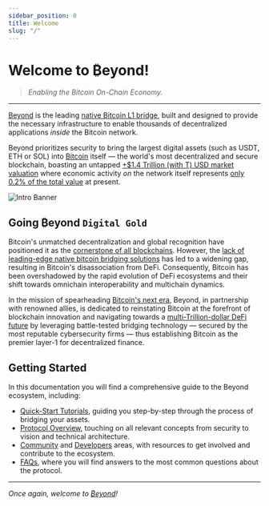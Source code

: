 ```yaml
---
sidebar_position: 0
title: Welcome
slug: "/"
---
```


# Welcome to ₿eyond!

> _Enabling the Bitcoin On-Chain Economy._

---

[Beyond](https://beyond.tech) is the leading [native Bitcoin L1 bridge](https://app.beyond.tech), built and designed to provide the necessary infrastructure to enable thousands of decentralized applications *inside* the Bitcoin network.

Beyond prioritizes security to bring the largest digital assets (such as USDT, ETH or SOL) into [Bitcoin](https://bitcoin.org/bitcoin.pdf) itself — the world's most decentralized and secure blockchain, boasting an untapped [+$1.4 Trillion (with T) USD market valuation](https://coinmarketcap.com/currencies/bitcoin) where economic activity *on* the network itself represents [only 0.2% of the total value](https://defillama.com/chain/Bitcoin) at present.

![Intro Banner](/img/beyond-banner.png)

## Going ₿eyond `Digital Gold`

Bitcoin's unmatched decentralization and global recognition have positioned it as the [cornerstone of all blockchains](https://coinmarketcap.com). However, the [lack of leading-edge native bitcoin bridging solutions](https://defillama.com/bridges) has led to a widening gap, resulting in Bitcoin's disassociation from DeFi. Consequently, Bitcoin has been overshadowed by the rapid evolution of DeFi ecosystems and their shift towards omnichain interoperability and multichain dynamics.

In the mission of spearheading [Bitcoin's next era](https://en.wikipedia.org/wiki/History_of_bitcoin), Beyond, in partnership with renowned allies, is dedicated to reinstating Bitcoin at the forefront of blockchain innovation and navigating towards a [multi-Trillion-dollar DeFi future](https://blockworks.co/news/bitcoin-defi-future) by leveraging battle-tested bridging technology — secured by the most reputable cybersecurity firms — thus establishing Bitcoin as the premier layer-1 for decentralized finance.

## Getting Started

In this documentation you will find a comprehensive guide to the Beyond ecosystem, including:
- [Quick-Start Tutorials](/tutorials), guiding you step-by-step through the process of bridging your assets.
- [Protocol Overview](/protocol), touching on all relevant concepts from security to vision and technical architecture.
- [Community](/community) and [Developers](/dev) areas, with resources to get involved and contribute to the ecosystem.
- [FAQs](/faq.md), where you will find answers to the most common questions about the protocol.

---

_Once again, welcome to [₿eyond](https://beyond.tech)!_
